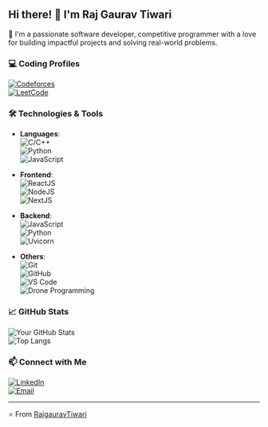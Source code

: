 
## Hi there! 👋 I'm Raj Gaurav Tiwari

🌟 I'm a passionate software developer, competitive programmer with a love for building impactful projects and solving real-world problems.  

### 💻 Coding Profiles  
[![Codeforces](https://img.shields.io/badge/Codeforces-1F8ACB?style=for-the-badge&logo=codeforces&logoColor=white)](https://codeforces.com/profile/Astox_69)  
[![LeetCode](https://img.shields.io/badge/LeetCode-FFA116?style=for-the-badge&logo=leetcode&logoColor=white)](https://leetcode.com/profile/)  

### 🛠️ Technologies & Tools  

- **Languages**:  
  ![C/C++](https://img.shields.io/badge/C/C++-00599C?style=for-the-badge&logo=cplusplus&logoColor=white)  
  ![Python](https://img.shields.io/badge/Python-3776AB?style=for-the-badge&logo=python&logoColor=white)  
  ![JavaScript](https://img.shields.io/badge/JavaScript-323330?style=for-the-badge&logo=javascript&logoColor=F7DF1E)

- **Frontend**:  
  ![ReactJS](https://img.shields.io/badge/React-20232A?style=for-the-badge&logo=react&logoColor=61DAFB)  
  ![NodeJS](https://img.shields.io/badge/Node.js-339933?style=for-the-badge&logo=nodedotjs&logoColor=white)  
  ![NextJS](https://img.shields.io/badge/Next.js-000000?style=for-the-badge&logo=nextdotjs&logoColor=white)

- **Backend**:  
  ![JavaScript](https://img.shields.io/badge/JavaScript-323330?style=for-the-badge&logo=javascript&logoColor=F7DF1E)  
  ![Python](https://img.shields.io/badge/Python-3776AB?style=for-the-badge&logo=python&logoColor=white)  
  ![Uvicorn](https://img.shields.io/badge/Uvicorn-000000?style=for-the-badge&logo=uvicorn&logoColor=white)

- **Others**:  
  ![Git](https://img.shields.io/badge/Git-F05032?style=for-the-badge&logo=git&logoColor=white)  
  ![GitHub](https://img.shields.io/badge/GitHub-181717?style=for-the-badge&logo=github&logoColor=white)  
  ![VS Code](https://img.shields.io/badge/VS_Code-007ACC?style=for-the-badge&logo=visual-studio-code&logoColor=white)  
  ![Drone Programming](https://img.shields.io/badge/Drone_Programming-FF4500?style=for-the-badge&logo=drone&logoColor=white)


### 📈 GitHub Stats  
![Your GitHub Stats](https://github-readme-stats.vercel.app/api?username=RajGauravTiwari&show_icons=true&theme=radical)  
![Top Langs](https://github-readme-stats.vercel.app/api/top-langs/?username=RajGauravTiwari&layout=compact&theme=radical)  


### 📫 Connect with Me  
[![LinkedIn](https://img.shields.io/badge/-LinkedIn-blue?style=for-the-badge&logo=LinkedIn&logoColor=white)](https://www.linkedin.com/in/rgt2006/)  
[![Email](https://img.shields.io/badge/-Email-D14836?style=for-the-badge&logo=gmail&logoColor=white)](raj.tiwari@iitg.ac.in)

---

⭐️ From [RajgauravTiwari](https://github.com/RajGauravTiwari)
